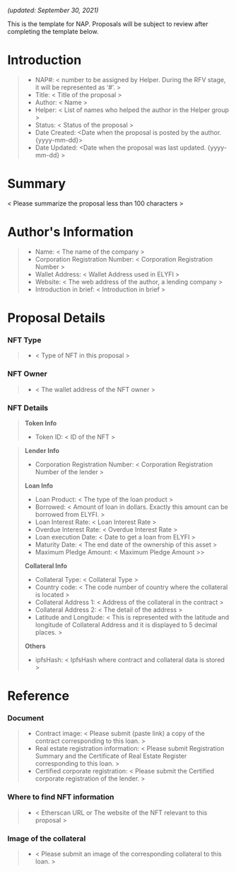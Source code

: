 *(updated: September 30, 2021)*

This is the template for NAP. Proposals will be subject to review after completing the template below.

# Introduction

>- NAP#: < number to be assigned by Helper. During the RFV stage, it will be represented as ‘#’. >
>- Title: < Title of the proposal >
>- Author: < Name >
>- Helper: < List of names who helped the author in the Helper group >
>- Status: < Status of the proposal >
>- Date Created: <Date when the proposal is posted by the author. {yyyy-mm-dd}>
>- Date Updated: <Date when the proposal was last updated. {yyyy-mm-dd} >

# Summary
< Please summarize the proposal less than 100 characters >
#
# Author's Information
>- Name: < The name of the company >
>- Corporation Registration Number: < Corporation Registration Number >
>- Wallet Address: < Wallet Address used in ELYFI >
>- Website: < The web address of the author, a lending company >
>- Introduction in brief: < Introduction in brief >

# Proposal Details
### NFT Type 
>- < Type of NFT in this proposal >

### NFT Owner
>- < The wallet address of the NFT owner >

### NFT Details

> **Token Info**
>- Token ID: < ID of the NFT > 


> **Lender Info**
>- Corporation Registration Number: < Corporation Registration Number of the lender >
>
> **Loan Info**
>- Loan Product: < The type of the loan product >
>- Borrowed: < Amount of loan in dollars. Exactly this amount can be borrowed from ELYFI. >
>- Loan Interest Rate: < Loan Interest Rate >
>- Overdue Interest Rate: < Overdue Interest Rate >
>- Loan execution Date: < Date to get a loan from ELYFI >
>- Maturity Date: < The end date of the ownership of this asset >
>- Maximum Pledge Amount: < Maximum Pledge Amount >>
>
> **Collateral Info**
>- Collateral Type: < Collateral Type >
>- Country code: < The code number of country where the collateral is located >
>- Collateral Address 1: < Address of the collateral in the contract >
>- Collateral Address 2: < The detail of the address >
>- Latitude and Longitude: < This is represented with the latitude and longitude of Collateral Address and it is displayed to 5 decimal places. >
>
> **Others**
>- ipfsHash: < IpfsHash where contract and collateral data is stored >

# Reference
### Document
>- Contract image: < Please submit (paste link) a copy of the contract corresponding to this loan. >
>- Real estate registration information: < Please submit Registration Summary and the Certificate of Real Estate Register corresponding to this loan. >
>- Certified corporate registration: < Please submit the Certified corporate registration of the lender. >

### Where to find NFT information 
>- < Etherscan URL or The website of the NFT relevant to this proposal >

### Image of the collateral 
>- < Please submit an image of the corresponding collateral to this loan. >
